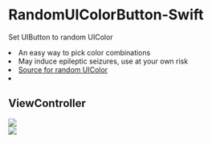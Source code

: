# RandomUIColorButton-Swift
Set UIButton to random UIColor
<html>
<body>
<li>An easy way to pick color combinations </li>
<li>May induce epileptic seizures, use at your own risk </li>
<li><a href="http://classictutorials.com/2014/08/generate-a-random-color-in-swift/">Source for random UIColor</a><li>

<h2>ViewController</h2>
<img src="http://ecauble.me/files/arc4color.gif"><br>
<img src="http://ecauble.me/files/freakout.gif">

</body>
</html>
